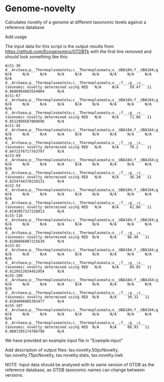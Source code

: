 # Genome-novelty
Calculates novelty of a genome at different taxonomic levels against a reference database

Add usage

The input data for this script is the output results from https://github.com/Ecogenomics/GTDBTk with the first line removed and should look something like this:

```
AcS1-36 d__Archaea;p__Thermoplasmatota;c__Thermoplasmata;o__UBA184;f__UBA184;g__;s__    N/A     N/A     N/A     N/A     N/A     N/A     N/A     N/A     N/A     N/A     d__Archaea;p__Thermoplasmatota;c__Thermoplasmata;o__;f__;g__;s__    taxonomic novelty determined using RED   N/A     N/A     59.47   11      0.8688964603554084      N/A
AcS1-67 d__Archaea;p__Thermoplasmatota;c__Thermoplasmata;o__UBA184;f__UBA184;g__;s__    N/A     N/A     N/A     N/A     N/A     N/A     N/A     N/A     N/A     N/A     d__Archaea;p__Thermoplasmatota;c__Thermoplasmata;o__;f__;g__;s__    taxonomic novelty determined using RED   N/A     N/A     71.06   11      0.8512999587089696      N/A
AcS1-45 d__Archaea;p__Thermoplasmatota;c__Thermoplasmata;o__UBA184;f__UBA184;g__;s__    N/A     N/A     N/A     N/A     N/A     N/A     N/A     N/A     N/A     N/A     d__Archaea;p__Thermoplasmatota;c__Thermoplasmata;o__;f__;g__;s__    taxonomic novelty determined using RED   N/A     N/A     70.2    11      0.8471576717763797      N/A
AcS3-69 d__Archaea;p__Thermoplasmatota;c__Thermoplasmata;o__UBA184;f__UBA184;g__;s__    N/A     N/A     N/A     N/A     N/A     N/A     N/A     N/A     N/A     N/A     d__Archaea;p__Thermoplasmatota;c__Thermoplasmata;o__;f__;g__;s__    taxonomic novelty determined using RED   N/A     N/A     36.28   11      0.8254744370238131      N/A
AcS2-54 d__Archaea;p__Thermoplasmatota;c__Thermoplasmata;o__UBA184;f__UBA184;g__;s__    N/A     N/A     N/A     N/A     N/A     N/A     N/A     N/A     N/A     N/A     d__Archaea;p__Thermoplasmatota;c__Thermoplasmata;o__;f__;g__;s__    taxonomic novelty determined using RED   N/A     N/A     41.06   11      0.8193957327220813      N/A
AcS5-116        d__Archaea;p__Thermoplasmatota;c__Thermoplasmata;o__UBA184;f__UBA184;g__;s__    N/A     N/A     N/A     N/A     N/A     N/A     N/A     N/A     N/A     N/A     d__Archaea;p__Thermoplasmatota;c__Thermoplasmata;o__;f__;g__;s__     taxonomic novelty determined using RED  N/A     N/A     86.48   11      0.8188046907215639      N/A
AcS3-62 d__Archaea;p__Thermoplasmatota;c__Thermoplasmata;o__UBA184;f__UBA184;g__;s__    N/A     N/A     N/A     N/A     N/A     N/A     N/A     N/A     N/A     N/A     d__Archaea;p__Thermoplasmatota;c__Thermoplasmata;o__;f__;g__;s__    taxonomic novelty determined using RED   N/A     N/A     89.85   11      0.8129522034452954      N/A
AcS5-109        d__Archaea;p__Thermoplasmatota;c__Thermoplasmata;o__UBA184;f__UBA184;g__;s__    N/A     N/A     N/A     N/A     N/A     N/A     N/A     N/A     N/A     N/A     d__Archaea;p__Thermoplasmatota;c__Thermoplasmata;o__;f__;g__;s__     taxonomic novelty determined using RED  N/A     N/A     39.32   11      0.8104096085393477      N/A
AcS5-107        d__Archaea;p__Thermoplasmatota;c__Thermoplasmata;o__UBA184;f__UBA184;g__;s__    N/A     N/A     N/A     N/A     N/A     N/A     N/A     N/A     N/A     N/A     d__Archaea;p__Thermoplasmatota;c__Thermoplasmata;o__;f__;g__;s__     taxonomic novelty determined using RED  N/A     N/A     88.93   11      0.8087285174786798      N/A
```

We have previded an example input file in "Example.input"

Add description of output files: tax.novelty.50pcNovelty,  tax.novelty.75pcNovelty, tax.novelty.stats, tax.novelty.nwk

NOTE: Input data should be analysed with te same version of GTDB as the reference database, as GTDB taxonomic names can change between versions.
